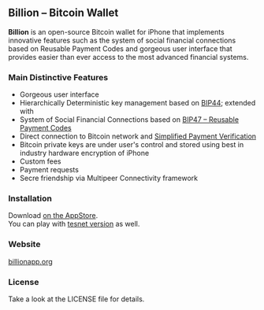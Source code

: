 ## Billion – Bitcoin Wallet

**Billion** is an open-source Bitcoin wallet for iPhone that implements innovative features such as the system of social financial connections based on Reusable Payment Codes and gorgeous user interface that provides easier than ever access to the most advanced financial systems.

### Main Distinctive Features

- Gorgeous user interface
- Hierarchically Deterministic key management based on [BIP44](https://github.com/bitcoin/bips/blob/master/bip-0044.mediawiki); extended with
- System of Social Financial Connections based on [BIP47 – Reusable Payment Codes](https://github.com/bitcoin/bips/blob/master/bip-0047.mediawiki)
- Direct connection to Bitcoin network and [Simplified Payment Verification](https://en.bitcoin.it/wiki/Thin_Client_Security#Header-Only_Clients)
- Bitcoin private keys are under user's control and stored using best in industry hardware encryption of iPhone
- Custom fees
- Payment requests
- Secre friendship via Multipeer Connectivity framework

### Installation

Download [on the AppStore](https://itunes.apple.com/us/app/billion-bitcoin-wallet/id1289435583?mt=8).  
You can play with [tesnet version](https://itunes.apple.com/us/app/billion-wallet-testnet/id1309331129?mt=8) as well.

### Website

[billionapp.org](http://billionapp.org)

### License

Take a look at the LICENSE file for details.
